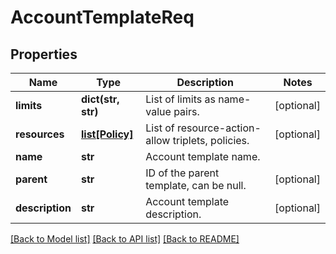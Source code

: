 # AccountTemplateReq

## Properties
Name | Type | Description | Notes
------------ | ------------- | ------------- | -------------
**limits** | **dict(str, str)** | List of limits as name-value pairs. | [optional] 
**resources** | [**list[Policy]**](Policy.md) | List of resource-action-allow triplets, policies. | [optional] 
**name** | **str** | Account template name. | 
**parent** | **str** | ID of the parent template, can be null. | [optional] 
**description** | **str** | Account template description. | [optional] 

[[Back to Model list]](../README.md#documentation-for-models) [[Back to API list]](../README.md#documentation-for-api-endpoints) [[Back to README]](../README.md)


